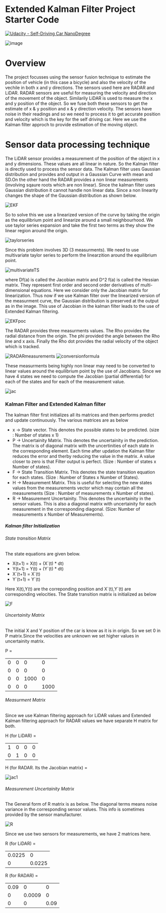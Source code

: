 # Extended Kalman Filter Project Starter Code

[![Udacity - Self-Driving Car NanoDegree](https://s3.amazonaws.com/udacity-sdc/github/shield-carnd.svg)](http://www.udacity.com/drive)


<img src="Capture1.JPG" alt="image"/>

<h1> Overview </h1>
<p>  The project focusses using the sensor fusion technique to estimate the position of vehicle (in this case a bicycle) and also the velocity of the vechile in both x and y directions. The sensors used here are RADAR and LiDAR. RADAR sensors are useful for measuring the velocity and direction of the movement of the object. Similarily LiDAR is used to measure the x and y position of the object. So we fuse both these sensors to get the estimate of x & y position and x & y direction velocity. The sensors have noise in their readings and so we need to process it to get accurate position and velocity which is the key for the self driving car. Here we use the Kalman filter approch to provide estimation of the moving object. <p>
 
<h1> Sensor data processing technique </h1>

<p> The LiDAR sensor provides a measurement of the position of the object in x and y dimensions. These values are all linear in nature. So the Kalman filter is directly used to process the sensor data. The Kalman filter uses Gaussian distribution and provides and output in a Gaussian Curve with mean and SD.On the other hand the RADAR provides a non linear measurements (involving sqaure roots which are non linear). Since the kalman filter uses Gaussian distribution it cannot handle non linear data. Since a non linearity changes the shape of the Gaussian distribution as shown below.</p>

<img src="ekfpoc.JPG" alt="EKF"/>

<p> So to solve this we use a linearized version of the curve by taking the origin as the equilibrium point and linearize around a small neighbourhood. We use taylor series expansion and take the first two terms as they show the linear region around the origin.</p>

<img src="" alt="taylorseries"/>

<p> Since this problem involves 3D (3 measurments). We need to use multivariate taylor series to perform the linearzition around the equilibrium point.</p>

<img src="" alt="multivariateTS"/>

<p> where Df(a) is called the Jacobian matrix and D^2 f(a) is called the Hessian matrix. They represent first order and second order derivatives of multi-dimensional equations. Here we consider only the Jacobian matrix for linearization. Thus now if we use Kalman filter over the linearized version of the measurment curve, the Gaussian distribution is preserved at the output as in the image. This use of Jacobian in the kalman filter leads to the use of Extended Kalman filtering.</p>

<img src="ekfpoc1.JPG" alt="EKFpoc"/>
 
<p> The RADAR provides three measurments values. The Rho provides the radial distance from the origin. The phi provided the angle between the Rho line and x axis. Finally the Rho dot provides the radial velocity of the object which is tracked.</p>

<img src="" alt="RADARmeasurements"/>

<img src="formula1.JPG" alt="conversionformula"/>

<p> These measurments being highly non linear may need to be converted to linear values around the equilibrium point by the use of Jacobians. Since we have 4 states we need to compute the Jacobian (partial differential) for each of the states and for each of the measurement value.</p>

<img src="jac.JPG" alt="jac"/>
 
<h3> Kalman Filter and Extended Kalman filter </h3>

<p> The kalman filter first initializes all its matrices and then performs predict and update continuously. The various matrices are as below </p>

<ul>
 <li> x -> State vector. This denotes the possible states to be predicted. (size : Number of states x 1) </li>
 <li> P -> Uncertainity Matrix. This denotes the uncertainity in the prediction. The matrix is of diagonal matrix with the uncertinities of each state in the corresponding element. Each time after updation the Kalman filter reduces the error and therby reducing the value in the matrix. A value closer to zero is that Filter output is perfect. (Size : Number of states x Number of states).</li>
 <li> F -> State Transition Matrix. This denotes the state transition equation for each states. (Size : Number of States x Number of States). </li>
 <li> H -> Measurement Matrix. This is useful for selecting the new states values from the measurements vector which may contain all the measurements (Size : Number of measurements x Number of states). </li>
 <li> R -> Measurement Uncertainity. This denotes the uncertainity in the sensor values. This is also a diagonal matrix with uncertainity for each measurement in the corresponding diagonal. (Size: Number of measurements x Number of Measurements). </li>
</ul>

<h5> Kalman filter Initialization </h5>

<H6> State transition Matrix </h6>

<p>The state equations are given below. </p>
<UL>
 <li> X(t+1) = X(t) + (X`(t) * dt) </li>
 <li> Y(t+1) = Y(t) + (Y`(t) * dt) </li>
 <li> X`(t+1) = X`(t) </li>
 <li> Y`(t+1) = Y`(t) </li>
</UL>
<p> Here X(t),Y(t) are the correponding position and X`(t),Y`(t) are corresponding velocities. The State transition matrix is initialized as below</p>

<img src="F.JPG" alt="F"/>

<h6>Uncertainity Matrix </h6>

<p> The initial X and Y position of the car is know as it is in origin. So we set 0 in P matrix.Since the velocities are unknown we set higher values in uncertainity matrix.</p>

P = 

<table>
 <tr>
  <td>0</td>
  <td>0</td>
  <td>0</td>
  <td>0</td>
 </tr>
 <tr>
  <td>0</td>
  <td>0</td>
  <td>0</td>
  <td>0</td>
 </tr>
 <tr>
  <td>0</td>
  <td>0</td>
  <td>1000</td>
  <td>0</td>
 </tr>
 <tr>
  <td>0</td>
  <td>0</td>
  <td>0</td>
  <td>1000</td>
 </tr>
</table>

<h6>Measurment Matrix </h6>

<p>Since we use Kalman filtering approach for LiDAR values and Extended Kalman filtering approach for RADAR values we have separate H matrix for both.</p>


H (for LiDAR) = 

<table>
 <tr>
  <td>1</td>
  <td>0</td>
  <td>0</td>
  <td>0</td>
 </tr>
 <tr>
  <td>0</td>
  <td>1</td>
  <td>0</td>
  <td>0</td>
 </tr>
</table>

H (for RADAR. Its the Jacobian matrix) = 

<img src="jac1.JPG" alt="jac1"/>

<h6> Measurement Uncertainity Matrix </h6>

<p> The General form of R matrix is as below. The diagonal terms means noise variance in the corresponding sensor values. This info is sometimes provided by the sensor manufacturer. </p>

<img src="R.JPG" alt="R"/>
<p>Since we use two sensors for measurements, we have 2 matrices here.</p>

R (for LiDAR) = 

<table>
 <tr>
  <td>0.0225</td>
  <td>0</td>
 </tr>
 <tr>
  <td>0</td>
  <td>0.0225</td>
 </tr>
</table>

R (for RADAR) = 

<table>
 <tr>
  <td>0.09</td>
  <td>0</td>
  <td>0</td>
 </tr>
 <tr>
  <td>0</td>
  <td>0.0009</td>
  <td>0</td>
 </tr>
 <tr>
  <td>0</td>
  <td>0</td>
  <td>0.09</td>
 </tr>
</table>


